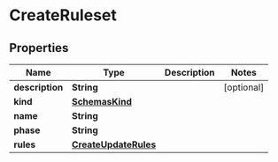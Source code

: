 # CreateRuleset

## Properties
Name | Type | Description | Notes
------------ | ------------- | ------------- | -------------
**description** | **String** |  |  [optional]
**kind** | [**SchemasKind**](SchemasKind.md) |  | 
**name** | **String** |  | 
**phase** | **String** |  | 
**rules** | [**CreateUpdateRules**](CreateUpdateRules.md) |  | 
